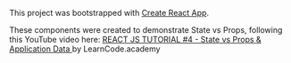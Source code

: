 This project was bootstrapped with [Create React App](https://github.com/facebookincubator/create-react-app).

These components were created to demonstrate State vs Props, following this YouTube video here:
[REACT JS TUTORIAL #4 - State vs Props & Application Data
](https://www.youtube.com/watch?v=qh3dYM6Keuw) by LearnCode.academy